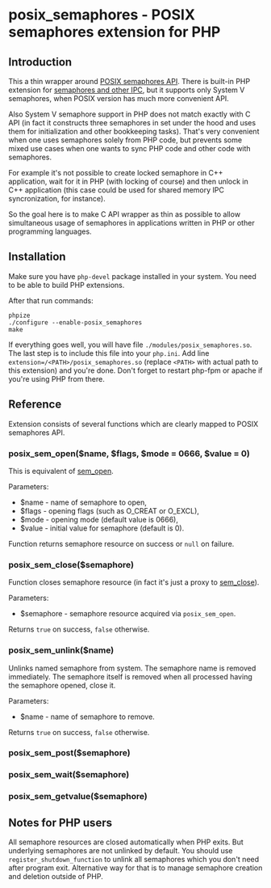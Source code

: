 # posix_semaphores - POSIX semaphores extension for PHP

## Introduction

This a thin wrapper around [POSIX semaphores API](http://man7.org/linux/man-pages/man7/sem_overview.7.html). 
There is built-in PHP extension for [semaphores and other IPC](https://www.php.net/manual/en/book.sem.php), 
but it supports only System V semaphores, when POSIX version has much more convenient API.

Also System V semaphore support in PHP does not match exactly with C API (in fact it constructs three semaphores
in set under the hood and uses them for initialization and other bookkeeping tasks). That's very convenient
when one uses semaphores solely from PHP code, but prevents some mixed use cases when one wants to sync PHP code
and other code with semaphores. 

For example it's not possible to create locked semaphore in C++ application, wait for it in PHP (with locking 
of course) and then unlock in C++ application (this case could be used for shared memory IPC syncronization, for instance).

So the goal here is to make C API wrapper as thin as possible to allow simultaneous usage of semaphores in 
applications written in PHP or other programming languages.

## Installation

Make sure you have `php-devel` package installed in your system. You need to be able to build PHP extensions.

After that run commands:
```
phpize
./configure --enable-posix_semaphores
make
```

If everything goes well, you will have file `./modules/posix_semaphores.so`. The last step is to include this file
into your `php.ini`. Add line `extension=/<PATH>/posix_semaphores.so` (replace `<PATH>` with actual path to this
extension) and you're done. Don't forget to restart php-fpm or apache if you're using PHP from there.

## Reference

Extension consists of several functions which are clearly mapped to POSIX semaphores API. 

### posix_sem_open($name, $flags, $mode = 0666, $value = 0)

This is equivalent of [sem_open](http://man7.org/linux/man-pages/man3/sem_open.3.html). 

Parameters:
* $name - name of semaphore to open,
* $flags - opening flags (such as O_CREAT or O_EXCL),
* $mode - opening mode (default value is 0666),
* $value - initial value for semaphore (default is 0).

Function returns semaphore resource on success or `null` on failure.

### posix_sem_close($semaphore)

Function closes semaphore resource (in fact it's just a proxy to [sem_close](http://man7.org/linux/man-pages/man3/sem_close.3.html)).

Parameters:
* $semaphore - semaphore resource acquired via `posix_sem_open`.

Returns `true` on success, `false` otherwise.

### posix_sem_unlink($name)

Unlinks named semaphore from system. The semaphore name is removed immediately. The semaphore itself is removed when 
all processed having the semaphore opened, close it.

Parameters:
* $name - name of semaphore to remove.

Returns `true` on success, `false` otherwise.

### posix_sem_post($semaphore)

### posix_sem_wait($semaphore)

### posix_sem_getvalue($semaphore)


## Notes for PHP users

All semaphore resources are closed automatically when PHP exits. But underlying semaphores are not unlinked by default. You 
should use `register_shutdown_function` to unlink all semaphores which you don't need after program exit. 
Alternative way for that is to manage semaphore creation and deletion outside of PHP.
